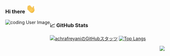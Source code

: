 ### Hi there <img src="https://raw.githubusercontent.com/achrafreyani/achrafreyani/master/icons/wave.gif" width="30px">

<img align="left" alt="coding User Image" src="https://raw.githubusercontent.com/achrafreyani/achrafreyani/master/icons/minnie.gif" height="180" />

### 📈 GitHub Stats

[![achrafreyaniのGitHubスタッツ](https://github-readme-stats.vercel.app/api?username=achrafreyani&show_icons=true&line_height=21&show_icons=true&theme=vue&hide_border=true)](https://github.com/anuraghazra/github-readme-stats)
[![Top Langs](https://github-readme-stats.vercel.app/api/top-langs/?username=achrafreyani&show_icons=true&layout=compact&theme=vue&hide_border=true)](https://github.com/anuraghazra/github-readme-stats)

<img src="https://komarev.com/ghpvc/?username=achrafreyani&color=blue&style=flat-square&label=visitors" align="right" />
